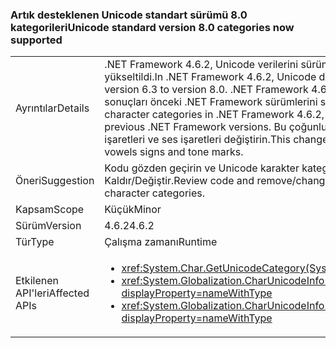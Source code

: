 ### <a name="unicode-standard-version-80-categories-now-supported"></a><span data-ttu-id="acb1d-101">Artık desteklenen Unicode standart sürümü 8.0 kategorileri</span><span class="sxs-lookup"><span data-stu-id="acb1d-101">Unicode standard version 8.0 categories now supported</span></span>

|   |   |
|---|---|
|<span data-ttu-id="acb1d-102">Ayrıntılar</span><span class="sxs-lookup"><span data-stu-id="acb1d-102">Details</span></span>|<span data-ttu-id="acb1d-103">.NET Framework 4.6.2, Unicode verilerini sürüm 8.0 sürümü 6.3 Unicode standart katmandan yükseltildi.</span><span class="sxs-lookup"><span data-stu-id="acb1d-103">In .NET Framework 4.6.2, Unicode data has been upgraded from Unicode Standard version 6.3 to version 8.0.</span></span>  <span data-ttu-id="acb1d-104">.NET Framework 4.6.2 Unicode karakter kategorileri isterken, bazı sonuçları önceki .NET Framework sürümlerini sonuçları eşleşmeyebilir.</span><span class="sxs-lookup"><span data-stu-id="acb1d-104">When requesting Unicode character categories in .NET Framework 4.6.2, some results might not match the results in previous .NET Framework versions.</span></span>  <span data-ttu-id="acb1d-105">Bu çoğunlukla Çeroki hece etkiler ve Yeni Day lu sesli harfler işaretleri ve ses işaretleri değiştirin.</span><span class="sxs-lookup"><span data-stu-id="acb1d-105">This change mostly affects Cherokee syllables and New Tai Lue vowels signs and tone marks.</span></span>|
|<span data-ttu-id="acb1d-106">Öneri</span><span class="sxs-lookup"><span data-stu-id="acb1d-106">Suggestion</span></span>|<span data-ttu-id="acb1d-107">Kodu gözden geçirin ve Unicode karakter kategorileri sabit kodlanmış bağlıdır mantıksal Kaldır/Değiştir.</span><span class="sxs-lookup"><span data-stu-id="acb1d-107">Review code and remove/change logic that depends on hard-coded Unicode character categories.</span></span>|
|<span data-ttu-id="acb1d-108">Kapsam</span><span class="sxs-lookup"><span data-stu-id="acb1d-108">Scope</span></span>|<span data-ttu-id="acb1d-109">Küçük</span><span class="sxs-lookup"><span data-stu-id="acb1d-109">Minor</span></span>|
|<span data-ttu-id="acb1d-110">Sürüm</span><span class="sxs-lookup"><span data-stu-id="acb1d-110">Version</span></span>|<span data-ttu-id="acb1d-111">4.6.2</span><span class="sxs-lookup"><span data-stu-id="acb1d-111">4.6.2</span></span>|
|<span data-ttu-id="acb1d-112">Tür</span><span class="sxs-lookup"><span data-stu-id="acb1d-112">Type</span></span>|<span data-ttu-id="acb1d-113">Çalışma zamanı</span><span class="sxs-lookup"><span data-stu-id="acb1d-113">Runtime</span></span>|
|<span data-ttu-id="acb1d-114">Etkilenen API'leri</span><span class="sxs-lookup"><span data-stu-id="acb1d-114">Affected APIs</span></span>|<ul><li><xref:System.Char.GetUnicodeCategory(System.Char)?displayProperty=nameWithType></li><li><xref:System.Globalization.CharUnicodeInfo.GetUnicodeCategory(System.Char)?displayProperty=nameWithType></li><li><xref:System.Globalization.CharUnicodeInfo.GetUnicodeCategory(System.String,System.Int32)?displayProperty=nameWithType></li></ul>|

